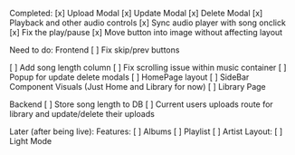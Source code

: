 Completed:
  [x] Upload Modal
  [x] Update Modal
  [x] Delete Modal
  [x] Playback and other audio controls
  [x] Sync audio player with song onclick
  [x] Fix the play/pause 
  [x] Move button into image without affecting layout

Need to do:
  Frontend
  [ ] Fix skip/prev buttons
  
  [ ] Add song length column
  [ ] Fix scrolling issue within music container
  [ ] Popup for update delete modals
  [ ] HomePage layout
    [ ] SideBar Component Visuals (Just Home and Library for now)
  [ ] Library Page

  
  Backend
  [ ] Store song length to DB 
  [ ] Current users uploads route for library and update/delete their uploads
  

Later (after being live):
  Features:
  [ ] Albums
  [ ] Playlist 
  [ ] Artist
  Layout:
  [ ] Light Mode